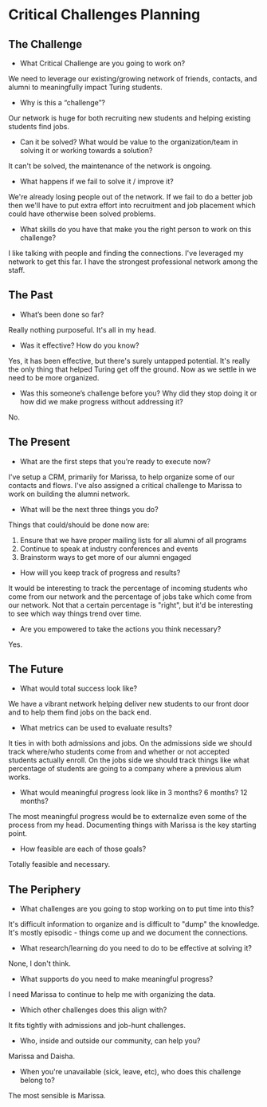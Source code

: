 # Critical Challenges Planning

## The Challenge

* What Critical Challenge are you going to work on?

We need to leverage our existing/growing network of friends, contacts, and alumni to meaningfully impact Turing students.

* Why is this a “challenge”?

Our network is huge for both recruiting new students and helping existing students find jobs.

* Can it be solved? What would be value to the organization/team in solving it or working towards a solution?

It can't be solved, the maintenance of the network is ongoing.

* What happens if we fail to solve it / improve it?

We're already losing people out of the network. If we fail to do a better job then we'll have to put extra effort into
recruitment and job placement which could have otherwise been solved problems.

* What skills do you have that make you the right person to work on this challenge?

I like talking with people and finding the connections. I've leveraged my network to get this far. I have the strongest
professional network among the staff.

## The Past

* What’s been done so far?

Really nothing purposeful. It's all in my head.

* Was it effective? How do you know?

Yes, it has been effective, but there's surely untapped potential. It's really the only thing that helped Turing get off
the ground. Now as we settle in we need to be more organized.

* Was this someone’s challenge before you? Why did they stop doing it or how did we make progress without addressing it?

No.

## The Present

* What are the first steps that you’re ready to execute now?

I've setup a CRM, primarily for Marissa, to help organize some of our contacts and flows. I've also assigned a critical
challenge to Marissa to work on building the alumni network.

* What will be the next three things you do?

Things that could/should be done now are:

1. Ensure that we have proper mailing lists for all alumni of all programs
2. Continue to speak at industry conferences and events
3. Brainstorm ways to get more of our alumni engaged

* How will you keep track of progress and results?

It would be interesting to track the percentage of incoming students who come from our network and the percentage of
jobs take which come from our network. Not that a certain percentage is "right", but it'd be interesting to see which
way things trend over time.

* Are you empowered to take the actions you think necessary?

Yes.

## The Future

* What would total success look like?

We have a vibrant network helping deliver new students to our front door and to help them find jobs on the back end.

* What metrics can be used to evaluate results?

It ties in with both admissions and jobs. On the admissions side we should track where/who students come from and whether
or not accepted students actually enroll. On the jobs side we should track things like what percentage of students are going
to a company where a previous alum works.

* What would meaningful progress look like in 3 months? 6 months? 12 months?

The most meaningful progress would be to externalize even some of the process from my head. Documenting things with Marissa
is the key starting point.

* How feasible are each of those goals?

Totally feasible and necessary.

## The Periphery

* What challenges are you going to stop working on to put time into this?

It's difficult information to organize and is difficult to "dump" the knowledge. It's mostly episodic - things come up
and we document the connections.

* What research/learning do you need to do to be effective at solving it?

None, I don't think.

* What supports do you need to make meaningful progress?

I need Marissa to continue to help me with organizing the data.

* Which other challenges does this align with?

It fits tightly with admissions and job-hunt challenges.

* Who, inside and outside our community, can help you?

Marissa and Daisha.

* When you're unavailable (sick, leave, etc), who does this challenge belong to?

The most sensible is Marissa.
